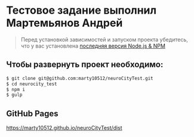 # Тестовое задание выполнил Мартемьянов Андрей

> Перед установкой зависимостей и запуском проекта убедитесь, что у вас установлена [последняя версия Node.js & NPM](https://nodejs.org/en/download/current/)

##  Чтобы развернуть проект необходимо:
```sh
$ git clone git@github.com:marty10512/neuroCityTest.git
$ cd neurocity_test
$ npm i
$ gulp
```

## GitHub Pages

  https://marty10512.github.io/neuroCityTest/dist

